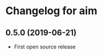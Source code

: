 Changelog for aim
=================

0.5.0 (2019-06-21)
------------------

- First open source release
